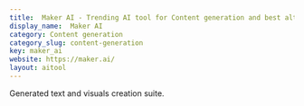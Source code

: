 ```yaml
---
title:  Maker AI - Trending AI tool for Content generation and best alternatives
display_name:  Maker AI
category: Content generation
category_slug: content-generation
key: maker_ai
website: https://maker.ai/
layout: aitool
---
```


Generated text and visuals creation suite.
